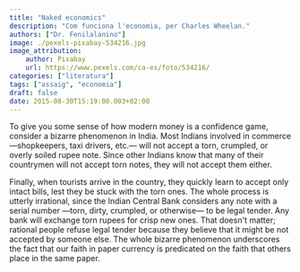 ```yaml
---
title: "Naked economics"
description: "Com funciona l'economia, per Charles Wheelan."
authors: ["Dr. Fenilalanino"]
image: ./pexels-pixabay-534216.jpg
image_attribution:
    author: Pixabay
    url: https://www.pexels.com/ca-es/foto/534216/
categories: ["literatura"]
tags: ["assaig", "economia"]
draft: false
date: 2015-08-30T15:19:00.003+02:00
---
```


To give you some sense of how modern money is a confidence game, consider a bizarre phenomenon in India. Most Indians involved in commerce —shopkeepers, taxi drivers, etc.— will not accept a torn, crumpled, or overly soiled rupee note. Since other Indians know that many of their countrymen will not accept torn notes, they will not accept them either.

Finally, when tourists arrive in the country, they quickly learn to accept only intact bills, lest they be stuck with the torn ones. The whole process is utterly irrational, since the Indian Central Bank considers any note with a serial number —torn, dirty, crumpled, or otherwise— to be legal tender. Any bank will exchange torn rupees for crisp new ones. That doesn't matter; rational people refuse legal tender because they believe that it might be not accepted by someone else. The whole bizarre phenomenon underscores the fact that our faith in paper currency is predicated on the faith that others place in the same paper.
